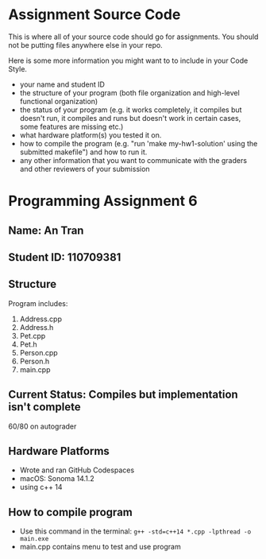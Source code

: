 # Assignment Source Code

This is where all of your source code should go for assignments. You should not be putting files anywhere else in your repo.

Here is some more information you might want to to include in your Code Style.

- your name and student ID
- the structure of your program (both file organization and high-level functional organization)
- the status of your program (e.g. it works completely, it compiles but doesn't run, it compiles and runs but doesn't work in certain cases, some features are missing etc.)
- what hardware platform(s) you tested it on.  
- how to compile the program (e.g. "run 'make my-hw1-solution' using the submitted makefile") and how to run it.
- any other information that you want to communicate with the graders and other reviewers of your submission

# Programming Assignment 6
## Name: An Tran
## Student ID: 110709381

## Structure
Program includes:
1. Address.cpp
2. Address.h
3. Pet.cpp
4. Pet.h
5. Person.cpp
6. Person.h
7. main.cpp

## Current Status: Compiles but implementation isn't complete
60/80 on autograder

## Hardware Platforms
- Wrote and ran GitHub Codespaces
- macOS: Sonoma 14.1.2
- using c++ 14

## How to compile program
- Use this command in the terminal: `g++ -std=c++14 *.cpp -lpthread -o main.exe`
- main.cpp contains menu to test and use program
